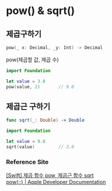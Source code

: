 # pow() & sqrt()
## 제곱구하기
```Swift
pow(_ x: Decimal, _y: Int) -> Decimal
```
pow(제곱할 값, 제곱 수)

```Swift
import Foundation

let value = 3.0
pow(value, 2)       // 9.0
```

## 제곱근 구하기
```Swift
func sqrt(_: Double) -> Double
```

```Swift
import Foundation

let value = 9.0
sqrt(value)         // 3.0
```

### Reference Site
[[Swift] 제곱 함수 pow, 제곱근 함수 sqrt](https://hongssup.tistory.com/297)   
[pow(_:_:) | Apple Developer Documentation](https://developer.apple.com/documentation/foundation/1779833-pow)   